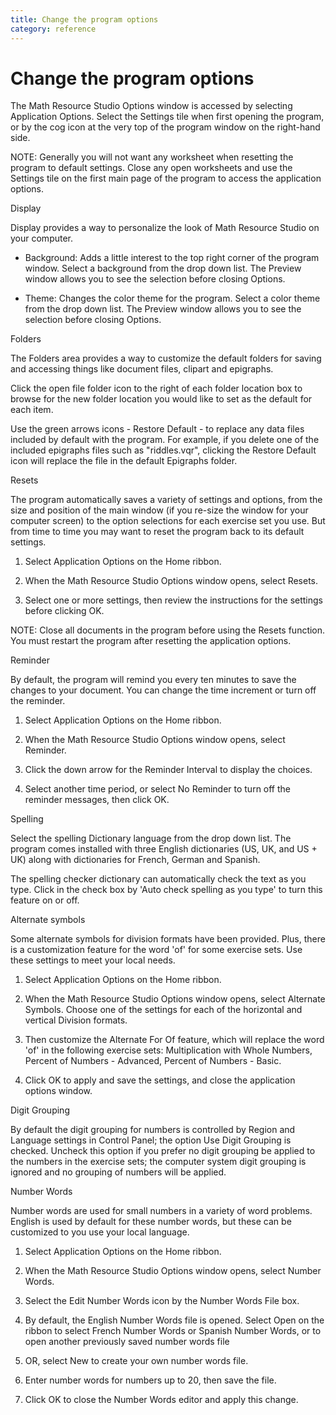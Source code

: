 ```yaml
---
title: Change the program options
category: reference
---
```


# Change the program options

The Math Resource Studio Options window is accessed by selecting Application Options. Select the Settings tile when first opening the program, or by the cog icon at the very top of the program window on the right-hand side.

NOTE: Generally you will not want any worksheet when resetting the program to default settings. Close any open worksheets and use the Settings tile on the first main page of the program to access the application options.

Display

Display provides a way to personalize the look of Math Resource Studio on your computer.

- Background: Adds a little interest to the top right corner of the program window. Select a background from the drop down list. The Preview window allows you to see the selection before closing Options.

- Theme: Changes the color theme for the program. Select a color theme from the drop down list. The Preview window allows you to see the selection before closing Options.

Folders

The Folders area provides a way to customize the default folders for saving and accessing things like document files, clipart and epigraphs.

Click the open file folder icon to the right of each folder location box to browse for the new folder location you would like to set as the default for each item.

Use the green arrows icons - Restore Default - to replace any data files included by default with the program. For example, if you delete one of the included epigraphs files such as "riddles.vqr", clicking the Restore Default icon will replace the file in the default Epigraphs folder.

Resets

The program automatically saves a variety of settings and options, from the size and position of the main window (if you re-size the window for your computer screen) to the option selections for each exercise set you use. But from time to time you may want to reset the program back to its default settings.

1. Select Application Options on the Home ribbon.

2. When the Math Resource Studio Options window opens, select Resets.

3. Select one or more settings, then review the instructions for the settings before clicking OK.

NOTE: Close all documents in the program before using the Resets function. You must restart the program after resetting the application options.

Reminder

By default, the program will remind you every ten minutes to save the changes to your document. You can change the time increment or turn off the reminder.

1. Select Application Options on the Home ribbon.

2. When the Math Resource Studio Options window opens, select Reminder.

3. Click the down arrow for the Reminder Interval to display the choices.

4. Select another time period, or select No Reminder to turn off the reminder messages, then click OK.

Spelling

Select the spelling Dictionary language from the drop down list. The program comes installed with three English dictionaries (US, UK, and US + UK) along with dictionaries for French, German and Spanish.

The spelling checker dictionary can automatically check the text as you type. Click in the check box by 'Auto check spelling as you type' to turn this feature on or off.

Alternate symbols

Some alternate symbols for division formats have been provided. Plus, there is a customization feature for the word 'of' for some exercise sets. Use these settings to meet your local needs.

1. Select Application Options on the Home ribbon.

5. When the Math Resource Studio Options window opens, select Alternate Symbols. Choose one of the settings for each of the horizontal and vertical Division formats.

2. Then customize the Alternate For Of feature, which will replace the word 'of' in the following exercise sets: Multiplication with Whole Numbers, Percent of Numbers - Advanced, Percent of Numbers - Basic.

3. Click OK to apply and save the settings, and close the application options window.

Digit Grouping

By default the digit grouping for numbers is controlled by Region and Language settings in Control Panel; the option Use Digit Grouping is checked. Uncheck this option if you prefer no digit grouping be applied to the numbers in the exercise sets; the computer system digit grouping is ignored and no grouping of numbers will be applied.

Number Words

Number words are used for small numbers in a variety of word problems. English is used by default for these number words, but these can be customized to you use your local language.

1. Select Application Options on the Home ribbon.

2. When the Math Resource Studio Options window opens, select Number Words.

3. Select the Edit Number Words icon by the Number Words File box.

4. By default, the English Number Words file is opened. Select Open on the ribbon to select French Number Words or Spanish Number Words, or to open another previously saved number words file

5. OR, select New to create your own number words file.

6. Enter number words for numbers up to 20, then save the file.

7. Click OK to close the Number Words editor and apply this change.
